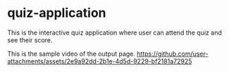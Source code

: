 # quiz-application
 This is the interactive quiz application where user can attend the quiz and see their score.

This is the sample video of the output page.
https://github.com/user-attachments/assets/2e9a92dd-2b1e-4d5d-9229-bf2181a72925
 
